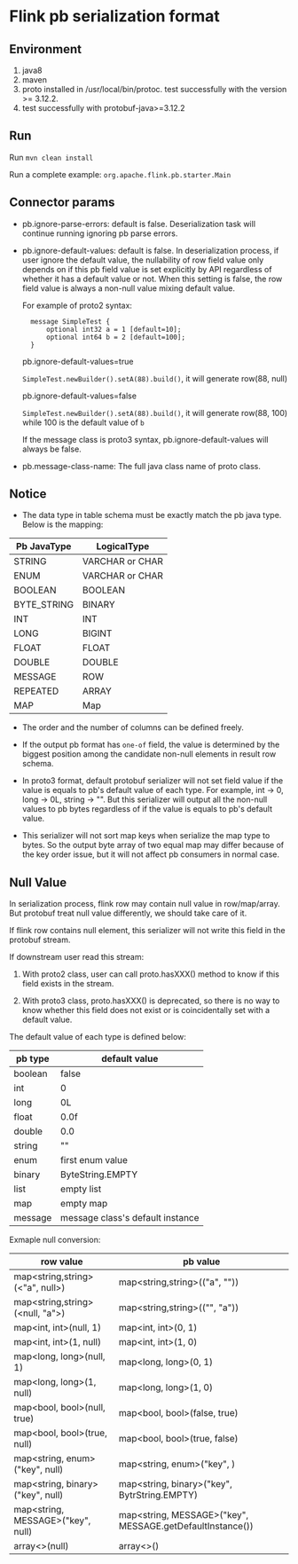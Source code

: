 # Flink pb serialization format

## Environment
1. java8
2. maven
3. proto installed in /usr/local/bin/protoc. test successfully with the version >= 3.12.2.
4. test successfully with protobuf-java>=3.12.2

## Run 
Run `mvn clean install`

Run a complete example: `org.apache.flink.pb.starter.Main`

## Connector params
* pb.ignore-parse-errors: default is false. Deserialization task will continue running ignoring pb parse errors.

* pb.ignore-default-values: default is false. In deserialization process, if user ignore the default value, the nullability of row field value only depends
on if this pb field value is set explicitly by API regardless of whether it has a default value or not. When this setting is false, the row field value
is always a non-null value mixing default value.

    For example of proto2 syntax:
    
        message SimpleTest {
            optional int32 a = 1 [default=10];
            optional int64 b = 2 [default=100];
        }
            
    pb.ignore-default-values=true
    
    `SimpleTest.newBuilder().setA(88).build()`, it will generate row(88, null)
    
    pb.ignore-default-values=false
    
    `SimpleTest.newBuilder().setA(88).build()`, it will generate row(88, 100) while 100 is the default value of `b`

    If the message class is proto3 syntax, pb.ignore-default-values will always be false.

* pb.message-class-name: The full java class name of proto class. 

## Notice
* The data type in table schema must be exactly match the pb java type. Below is the mapping:

|  Pb JavaType   | LogicalType  |
|  ----  | ----  |
| STRING  | VARCHAR or CHAR |
| ENUM  | VARCHAR or CHAR |
| BOOLEAN  |BOOLEAN |
| BYTE_STRING  |BINARY |
| INT  | INT |
| LONG  | BIGINT |
| FLOAT  | FLOAT |
| DOUBLE  | DOUBLE |
| MESSAGE  | ROW |
| REPEATED  | ARRAY |
| MAP  | Map |

* The order and the number of columns can be defined freely.

* If the output pb format has `one-of` field, the value is determined by the biggest position among the candidate non-null elements in result row schema.

* In proto3 format, default protobuf serializer will not set field value if the value is equals to pb's default value of each type. For example, int -> 0, long -> 0L, string -> "".
But this serializer will output all the non-null values to pb bytes regardless of if the value is equals to pb's default value.

* This serializer will not sort map keys when serialize the map type to bytes. 
So the output byte array of two equal map may differ because of the key order issue, but it will not affect pb consumers in normal case.

## Null Value

In serialization process, flink row may contain null value in row/map/array.
But protobuf treat null value differently, we should take care of it.

If flink row contains null element, this serializer will not write this field in the protobuf stream.

If downstream user read this stream:

1. With proto2 class, user can call proto.hasXXX() method to know if this field exists in the stream.

2. With proto3 class, proto.hasXXX() is deprecated, so there is no way to know whether this field does not exist or is coincidentally set with a default value.


The default value of each type is defined below:

| pb type | default value |
| ---- | ---- |
| boolean |  false |
| int | 0 |
| long | 0L |
| float | 0.0f |
| double | 0.0 |
| string | "" |
| enum | first enum value |
| binary | ByteString.EMPTY |
| list | empty list |
| map | empty map |
| message | message class's default instance |

Exmaple null conversion:

| row value | pb value |
| ---- | ---- |
| map<string,string>(<"a", null>)  | map<string,string>(("a", "")) |
| map<string,string>(<null, "a">)  | map<string,string>(("", "a")) |
| map<int, int>(null, 1) | map<int, int>(0, 1) |
| map<int, int>(1, null) | map<int, int>(1, 0) |
| map<long, long>(null, 1) | map<long, long>(0, 1) |
| map<long, long>(1, null) | map<long, long>(1, 0) |
| map<bool, bool>(null, true) | map<bool, bool>(false, true) |
| map<bool, bool>(true, null) | map<bool, bool>(true, false) |
| map<string, enum>("key", null) | map<string, enum>("key", <first enum value type>) |
| map<string, binary>("key", null) | map<string, binary>("key", BytrString.EMPTY) |
| map<string, MESSAGE>("key", null) | map<string, MESSAGE>("key", MESSAGE.getDefaultInstance()) |
| array<>(null) | array<>() |


